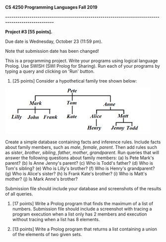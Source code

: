 **CS 4250 Programming Languages Fall 2019**

**----------------------------------------------------------------------------------------------------**

**Project #3 [55 points].**

Due date is Wednesday, October 23 (11:59 pm).

Note that submission date has been changed!

This is a programming project. Write your programs using logical language Prolog. Use SWISH (SWI Prolog for Sharing). Run each of your programs by typing a query and clicking on &#39;Run&#39; button.

1. [25 points] Consider a hypothetical family tree shown below:

![Image of Diagram](project3.PNG)

Create a simple database containing facts and inference rules. Include facts about family members, such as _male_, _female_, _parent_. Then add rules such as _sister_, _brother_, _sibling_, _father_, _mother_, _grandparent_. Run queries that will answer the following questions about family members: (a) Is Pete Mark&#39;s parent? (b) Is Anne Jenny&#39;s parent? (c) Who is Todd&#39;s father? (d) Who is Tom&#39;s sibling? (e) Who is Lilly&#39;s brother? (f) Who is Henry&#39;s grandparent? (g) Who is Alice&#39;s sister? (h) Is Frank Kate&#39;s brother? (i) Who is Matt&#39;s mother? (j) Is Mark Anne&#39;s brother?

Submission file should include your database and screenshots of the results of all queries.

1. [17 points] Write a Prolog program that finds the maximum of a list of numbers. Submission file should include a screenshot with tracing a program execution when a list only has 2 members and execution without tracing when a list has 8 elements.

1. [13 points] Write a Prolog program that returns a list containing a union of the elements of two given sets.
